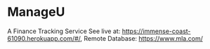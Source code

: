# ManageU
A Finance Tracking Service
See live at: https://immense-coast-61090.herokuapp.com/#/,
Remote Database: https://www.mla.com/
